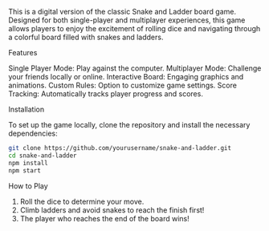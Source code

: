 This is a digital version of the classic Snake and Ladder board game. Designed for both single-player and multiplayer experiences, this game allows players to enjoy the excitement of rolling dice and navigating through a colorful board filled with snakes and ladders.

Features

Single Player Mode: Play against the computer.
Multiplayer Mode: Challenge your friends locally or online.
Interactive Board: Engaging graphics and animations.
Custom Rules: Option to customize game settings.
Score Tracking: Automatically tracks player progress and scores.

Installation

To set up the game locally, clone the repository and install the necessary dependencies:

```bash
git clone https://github.com/yourusername/snake-and-ladder.git
cd snake-and-ladder
npm install
npm start
```

 How to Play

1. Roll the dice to determine your move.
2. Climb ladders and avoid snakes to reach the finish first!
3. The player who reaches the end of the board wins!

